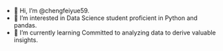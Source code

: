 - 👋 Hi, I’m @chengfeiyue59.
- 👀 I’m interested in Data Science student proficient in Python and pandas. 
- 🌱 I’m currently learning Committed to analyzing data to derive valuable insights.
